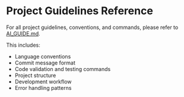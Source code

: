 # Project Guidelines Reference

For all project guidelines, conventions, and commands, please refer to [AI_GUIDE.md](../AI_GUIDE.md).

This includes:
- Language conventions
- Commit message format
- Code validation and testing commands
- Project structure
- Development workflow
- Error handling patterns
